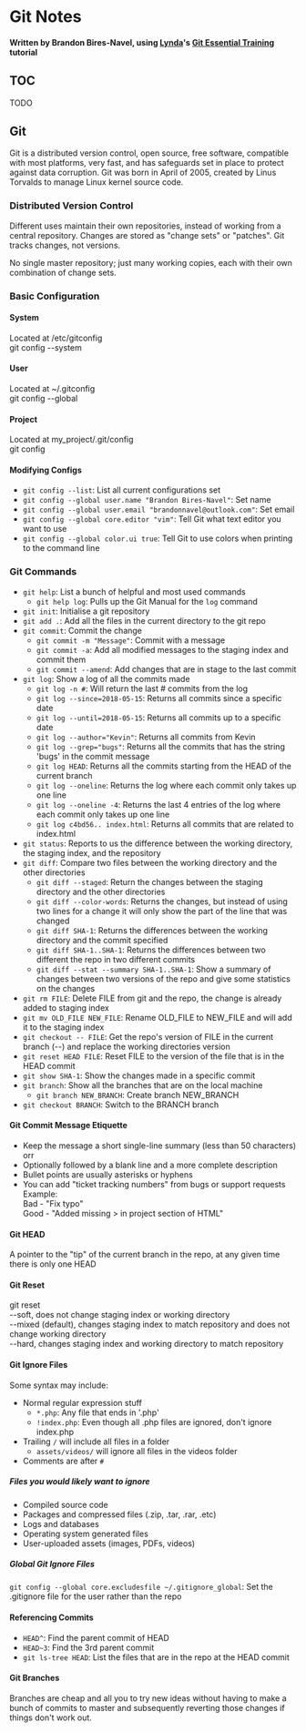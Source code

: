 # Git Notes
#### Written by Brandon Bires-Navel, using [Lynda](http://www.lynda.com)'s [Git Essential Training](https://www.lynda.com/Git-tutorials/Git-Essential-Training/100222-2.html?srchtrk=index:1%0Alinktypeid:2%0Aq:GIT%0Apage:1%0As:relevance%0Asa:true%0Aproducttypeid:2) tutorial

## TOC
TODO  
  
## Git
Git is a distributed version control, open source, free software, compatible with most platforms, very fast, and has safeguards set in place to protect against data corruption. Git was born in April of 2005, created by Linus Torvalds to manage Linux kernel source code.  
  
### Distributed Version Control
Different uses maintain their own repositories, instead of working from a central repository. Changes are stored as "change sets" or "patches". Git tracks changes, not versions.  
  
No single master repository; just many working copies, each with their own combination of change sets.  
  
### Basic Configuration

#### System
Located at /etc/gitconfig  
git config --system  

#### User
Located at ~/.gitconfig  
git config --global  

#### Project
Located at my_project/.git/config  
git config  

#### Modifying Configs
* `git config --list`: List all current configurations set
* `git config --global user.name "Brandon Bires-Navel"`: Set name
* `git config --global user.email "brandonnavel@outlook.com"`: Set email
* `git config --global core.editor "vim"`: Tell Git what text editor you want to use
* `git config --global color.ui true`: Tell Git to use colors when printing to the command line

### Git Commands

* `git help`: List a bunch of helpful and most used commands
    * `git help log`: Pulls up the Git Manual for the `log` command
* `git init`: Initialise a git repository
* `git add .`: Add all the files in the current directory to the git repo
* `git commit`: Commit the change
    * `git commit -m "Message"`: Commit with a message
    * `git commit -a`: Add all modified messages to the staging index and commit them
    * `git commit --amend`: Add changes that are in stage to the last commit
* `git log`: Show a log of all the commits made
    * `git log -n #`: Will return the last # commits from the log
    * `git log --since=2018-05-15`: Returns all commits since a specific date
    * `git log --until=2018-05-15`: Returns all commits up to a specific date
    * `git log --author="Kevin"`: Returns all commits from Kevin
    * `git log --grep="bugs"`: Returns all the commits that has the string 'bugs' in the commit message
    * `git log HEAD`: Returns all the commits starting from the HEAD of the current branch
    * `git log --oneline`: Returns the log where each commit only takes up one line
    * `git log --oneline -4`: Returns the last 4 entries of the log where each commit only takes up one line
    * `git log c4bd56.. index.html`: Returns all commits that are related to index.html
* `git status`: Reports to us the difference between the working directory, the staging index, and the repository
* `git diff`: Compare two files between the working directory and the other directories
    * `git diff --staged`: Return the changes between the staging directory and the other directories
    * `git diff --color-words`: Returns the changes, but instead of using two lines for a change it will only show the part of the line that was changed
    * `git diff SHA-1`: Returns the differences between the working directory and the commit specified
    * `git diff SHA-1..SHA-1`: Returns the differences between two different the repo in two different commits
    * `git diff --stat --summary SHA-1..SHA-1`: Show a summary of changes between two versions of the repo and give some statistics on the changes
* `git rm FILE`: Delete FILE from git and the repo, the change is already added to staging index
* `git mv OLD_FILE NEW_FILE`: Rename OLD_FILE to NEW_FILE and will add it to the staging index  
* `git checkout -- FILE`: Get the repo's version of FILE in the current branch (--) and replace the working directories version
* `git reset HEAD FILE`: Reset FILE to the version of the file that is in the HEAD commit
* `git show SHA-1`: Show the changes made in a specific commit
* `git branch`: Show all the branches that are on the local machine
    * `git branch NEW_BRANCH`: Create branch NEW_BRANCH
* `git checkout BRANCH`: Switch to the BRANCH branch


#### Git Commit Message Etiquette
* Keep the message a short single-line summary (less than 50 characters) orr
* Optionally followed by a blank line and a more complete description
* Bullet points are usually asterisks or hyphens
* You can add "ticket tracking numbers" from bugs or support requests
Example:  
Bad - "Fix typo"  
Good - "Added missing > in project section of HTML"

#### Git HEAD
A pointer to the "tip" of the current branch in the repo, at any given time there is only one HEAD  
  
#### Git Reset
git reset  
    --soft, does not change staging index or working directory  
    --mixed (default), changes staging index to match repository and does not change working directory  
    --hard, changes staging index and working directory to match repository  

#### Git Ignore Files
Some syntax may include:
* Normal regular expression stuff
    * `*.php`: Any file that ends in '.php'
    * `!index.php`: Even though all .php files are ignored, don't ignore index.php
* Trailing `/` will include all files in a folder
    * `assets/videos/` will ignore all files in the videos folder
* Comments are after `#`

##### Files you would likely want to ignore
* Compiled source code
* Packages and compressed files (.zip, .tar, .rar, .etc)
* Logs and databases
* Operating system generated files
* User-uploaded assets (images, PDFs, videos)

##### Global Git Ignore Files
`git config --global core.excludesfile ~/.gitignore_global`: Set the .gitignore file for the user rather than the repo  

#### Referencing Commits
* `HEAD^`: Find the parent commit of HEAD
* `HEAD~3`: Find the 3rd parent commit
* `git ls-tree HEAD`: List the files that are in the repo at the HEAD commit

#### Git Branches
Branches are cheap and all you to try new ideas without having to make a bunch of commits to master and subsequently reverting those changes if things don't work out.  















